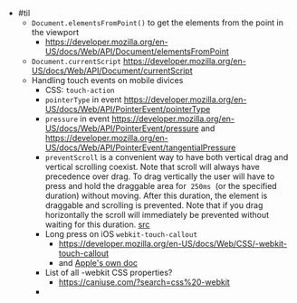 - #til
	- `Document.elementsFromPoint()` to get the elements from the point in the viewport
		- https://developer.mozilla.org/en-US/docs/Web/API/Document/elementsFromPoint
	- `Document.currentScript` https://developer.mozilla.org/en-US/docs/Web/API/Document/currentScript
	- Handling touch events on mobile divices
		- CSS: `touch-action`
		- `pointerType` in event https://developer.mozilla.org/en-US/docs/Web/API/PointerEvent/pointerType
		- `pressure` in event https://developer.mozilla.org/en-US/docs/Web/API/PointerEvent/pressure and https://developer.mozilla.org/en-US/docs/Web/API/PointerEvent/tangentialPressure
		- `preventScroll` is a convenient way to have both vertical drag and vertical scrolling coexist. Note that scroll will always have precedence over drag. To drag vertically the user will have to press and hold the draggable area for  `250ms`  (or the specified duration) without moving. After this duration, the element is draggable and scrolling is prevented. Note that if you drag horizontally the scroll will immediately be prevented without waiting for this duration. [src](https://use-gesture.netlify.app/docs/options/#drag)
		- Long press on iOS `webkit-touch-callout`
			- https://developer.mozilla.org/en-US/docs/Web/CSS/-webkit-touch-callout
			- and [Apple's own doc](https://developer.apple.com/library/archive/documentation/AppleApplications/Reference/SafariCSSRef/Articles/StandardCSSProperties.html#//apple_ref/doc/uid/TP30001266-_webkit_touch_callout)
		- List of all -webkit CSS properties?
			- https://caniuse.com/?search=css%20-webkit
		-